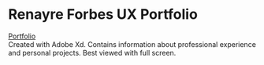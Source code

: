 # Renayre Forbes UX Portfolio

[Portfolio](https://ibm.biz/BdGKTb)<br />
Created with Adobe Xd. Contains information about professional experience and personal projects. Best viewed with full screen. 

